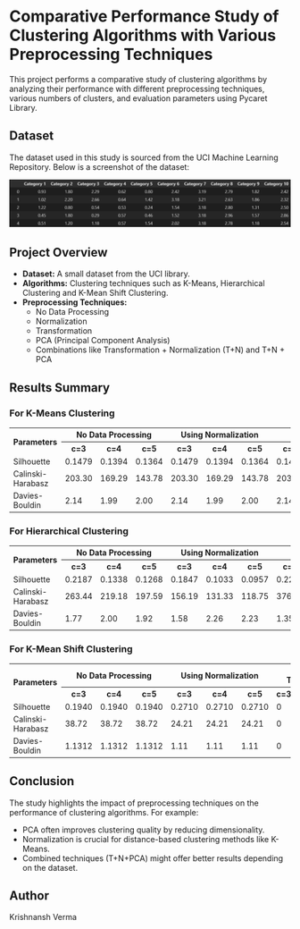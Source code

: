 <!DOCTYPE html>
<html lang="en">
<head>
    <meta charset="UTF-8">
    <meta name="viewport" content="width=device-width, initial-scale=1.0">
</head>
<body>
    <h1>Comparative Performance Study of Clustering Algorithms with Various Preprocessing Techniques</h1>
    <p>This project performs a comparative study of clustering algorithms by analyzing their performance with different preprocessing techniques, various numbers of clusters, and evaluation parameters using Pycaret Library.</p>
    <h2>Dataset</h2>
    <p>The dataset used in this study is sourced from the UCI Machine Learning Repository. Below is a screenshot of the dataset:</p>
    <img src="static/dataset.png" alt="Dataset Screenshot" title="Dataset Screenshot">
    <h2>Project Overview</h2>
    <ul>
        <li><strong>Dataset:</strong> A small dataset from the UCI library.</li>
        <li><strong>Algorithms:</strong> Clustering techniques such as K-Means, Hierarchical Clustering and K-Mean Shift Clustering.</li>
        <li><strong>Preprocessing Techniques:</strong>
            <ul>
                <li>No Data Processing</li>
                <li>Normalization</li>
                <li>Transformation</li>
                <li>PCA (Principal Component Analysis)</li>
                <li>Combinations like Transformation + Normalization (T+N) and T+N + PCA</li>
            </ul>
        </li>
    </ul>
    <h2>Results Summary</h2>
    <h3> For K-Means Clustering</h3>
    <table>
        <tr>
            <th rowspan="2">Parameters</th>
            <th colspan="3">No Data Processing</th>
            <th colspan="3">Using Normalization</th>
            <th colspan="3">Using Transform</th>
            <th colspan="3">Using PCA</th>
            <th colspan="3">Using T+N</th>
            <th colspan="3">T+N+PCA</th>
        </tr>
        <tr>
            <th>c=3</th>
            <th>c=4</th>
            <th>c=5</th>
            <th>c=3</th>
            <th>c=4</th>
            <th>c=5</th>
            <th>c=3</th>
            <th>c=4</th>
            <th>c=5</th>
            <th>c=3</th>
            <th>c=4</th>
            <th>c=5</th>
            <th>c=3</th>
            <th>c=4</th>
            <th>c=5</th>
            <th>c=3</th>
            <th>c=4</th>
            <th>c=5</th>
        </tr>
        <tr>
            <td>Silhouette</td>
            <td>0.1479</td>
            <td>0.1394</td>
            <td>0.1364</td>
            <td>0.1479</td>
            <td>0.1394</td>
            <td>0.1364</td>
            <td>0.1479</td>
            <td>0.1394</td>
            <td>0.1364</td>
            <td>0.1479</td>
            <td>0.1394</td>
            <td>0.1364</td>
            <td>0.1481</td>
            <td>0.1310</td>
            <td>0.1315</td>
            <td>0.1479</td>
            <td>0.1318</td>
            <td>0.1251</td>
        </tr>
        <tr>
            <td>Calinski-Harabasz</td>
            <td>203.30</td>
            <td>169.29</td>
            <td>143.78</td>
            <td>203.30</td>
            <td>169.29</td>
            <td>143.78</td>
            <td>203.30</td>
            <td>169.29</td>
            <td>143.78</td>
            <td>203.30</td>
            <td>169.29</td>
            <td>143.78</td>
            <td>203.30</td>
            <td>160.63</td>
            <td>145.78</td>
            <td>203.30</td>
            <td>160.16</td>
            <td>147.24</td>
        </tr>
        <tr>
            <td>Davies-Bouldin</td>
            <td>2.14</td>
            <td>1.99</td>
            <td>2.00</td>
            <td>2.14</td>
            <td>1.99</td>
            <td>2.00</td>
            <td>2.14</td>
            <td>1.99</td>
            <td>2.00</td>
            <td>2.14</td>
            <td>1.99</td>
            <td>2.00</td>
            <td>2.14</td>
            <td>2.16</td>
            <td>2.04</td>
            <td>2.14</td>
            <td>2.06</td>
            <td>2.06</td>
        </tr>
    </table>
     <h3> For Hierarchical Clustering</h3>
    <table>
        <tr>
            <th rowspan="2">Parameters</th>
            <th colspan="3">No Data Processing</th>
            <th colspan="3">Using Normalization</th>
            <th colspan="3">Using Transform</th>
            <th colspan="3">Using PCA</th>
            <th colspan="3">Using T+N</th>
            <th colspan="3">T+N+PCA</th>
        </tr>
        <tr>
            <th>c=3</th>
            <th>c=4</th>
            <th>c=5</th>
            <th>c=3</th>
            <th>c=4</th>
            <th>c=5</th>
            <th>c=3</th>
            <th>c=4</th>
            <th>c=5</th>
            <th>c=3</th>
            <th>c=4</th>
            <th>c=5</th>
            <th>c=3</th>
            <th>c=4</th>
            <th>c=5</th>
            <th>c=3</th>
            <th>c=4</th>
            <th>c=5</th>
        </tr>
        <tr>
            <td>Silhouette</td>
            <td>0.2187</td>
            <td>0.1338</td>
            <td>0.1268</td>
            <td>0.1847</td>
            <td>0.1033</td>
            <td>0.0957</td>
            <td>0.2239</td>
            <td>0.1925</td>
            <td>0.1777</td>
            <td>0.1847</td>
            <td>0.1033</td>
            <td>0.0957</td>
            <td>0.1217</td>
            <td>0.1239</td>
            <td>0.0847</td>
            <td>0.1847</td>
            <td>0.1033</td>
            <td>0.0957</td>
        </tr>
        <tr>
            <td>Calinski-Harabasz</td>
            <td>263.44</td>
            <td>219.18</td>
            <td>197.59</td>
            <td>156.19</td>
            <td>131.33</td>
            <td>118.75</td>
            <td>376.92</td>
            <td>320.89</td>
            <td>299.36</td>
            <td>156.19</td>
            <td>131.33</td>
            <td>118.75</td>
            <td>168.64</td>
            <td>133.87</td>
            <td>115.99</td>
            <td>156.19</td>
            <td>131.33</td>
            <td>118.75</td>
        </tr>
        <tr>
            <td>Davies-Bouldin</td>
            <td>1.77</td>
            <td>2.00</td>
            <td>1.92</td>
            <td>1.58</td>
            <td>2.26</td>
            <td>2.23</td>
            <td>1.35</td>
            <td>1.48</td>
            <td>1.60</td>
            <td>1.58</td>
            <td>2.26</td>
            <td>2.23</td>
            <td>2.38</td>
            <td>2.21</td>
            <td>2.33</td>
            <td>1.58</td>
            <td>2.26</td>
            <td>2.23</td>
        </tr>
    </table>
     <h3> For K-Mean Shift Clustering</h3>
    <table>
        <tr>
            <th rowspan="2">Parameters</th>
            <th colspan="3">No Data Processing</th>
            <th colspan="3">Using Normalization</th>
            <th colspan="3">Using Transform</th>
            <th colspan="3">Using PCA</th>
            <th colspan="3">Using T+N</th>
            <th colspan="3">T+N+PCA</th>
        </tr>
        <tr>
            <th>c=3</th>
            <th>c=4</th>
            <th>c=5</th>
            <th>c=3</th>
            <th>c=4</th>
            <th>c=5</th>
            <th>c=3</th>
            <th>c=4</th>
            <th>c=5</th>
            <th>c=3</th>
            <th>c=4</th>
            <th>c=5</th>
            <th>c=3</th>
            <th>c=4</th>
            <th>c=5</th>
            <th>c=3</th>
            <th>c=4</th>
            <th>c=5</th>
        </tr>
        <tr>
            <td>Silhouette</td>
            <td>0.1940</td>
            <td>0.1940</td>
            <td>0.1940</td>
            <td>0.2710</td>
            <td>0.2710</td>
            <td>0.2710</td>
            <td>0</td>
            <td>0</td>
            <td>0</td>
            <td>0.1940</td>
            <td>0.1940</td>
            <td>0.1940</td>
            <td>0.2836</td>
            <td>0.2836</td>
            <td>0.2836</td>
            <td>0.2836</td>
            <td>0.2836</td>
            <td>0.2836</td>
        </tr>
        <tr>
            <td>Calinski-Harabasz</td>
            <td>38.72</td>
            <td>38.72</td>
            <td>38.72</td>
            <td>24.21</td>
            <td>24.21</td>
            <td>24.21</td>
            <td>0</td>
            <td>0</td>
            <td>0</td>
            <td>38.72</td>
            <td>38.72</td>
            <td>38.72</td>
            <td>13.46</td>
            <td>13.46</td>
            <td>13.46</td>
            <td>13.46</td>
            <td>13.46</td>
            <td>13.46</td>
        </tr>
        <tr>
            <td>Davies-Bouldin</td>
            <td>1.1312</td>
            <td>1.1312</td>
            <td>1.1312</td>
            <td>1.11</td>
            <td>1.11</td>
            <td>1.11</td>
            <td>0</td>
            <td>0</td>
            <td>0</td>
            <td>1.1312</td>
            <td>1.1312</td>
            <td>1.1312</td>
            <td>1.008</td>
           <td>1.008</td>
           <td>1.008</td>
            <td>1.008</td>
           <td>1.008</td>
           <td>1.008</td>
        </tr>
    </table>
    <h2>Conclusion</h2>
    <p>The study highlights the impact of preprocessing techniques on the performance of clustering algorithms. For example:</p>
    <ul>
        <li>PCA often improves clustering quality by reducing dimensionality.</li>
        <li>Normalization is crucial for distance-based clustering methods like K-Means.</li>
        <li>Combined techniques (T+N+PCA) might offer better results depending on the dataset.</li>
    </ul>
    <h2>Author</h2>
    <p>Krishnansh Verma</p>
</body>
</html>
